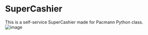 # SuperCashier
This is a self-service SuperCashier made for Pacmann Python class.
![image](https://github.com/user-attachments/assets/cccadbb5-54f3-4ec4-a18a-0b628889897a)
